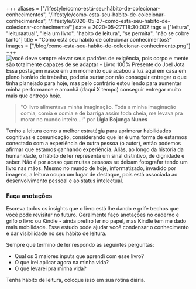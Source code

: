 +++
aliases = ["/lifestyle/como-está-seu-hábito-de-colecionar-conhecimentos", "/lifestyle/como-esta-seu-habito-de-colecionar-conhecimentos", "/lifestyle/2020-05-27-como-esta-seu-habito-de-colecionar-conhecimento/"]
date = 2020-05-27T18:30:00Z
tags = ["leitura", "leituraatual", "leia um livro", "habito de leitura", "se permita", "não se cobre tanto"]
title = "Como está seu hábito de colecionar conhecimentos?"
images = ["/blog/como-esta-seu-habito-de-colecionar-conhecimento.png"]
+++
![você deve sempre elevar seus padrões de exigência, pois corpo e mente são totalmente capazes de se adaptar - Livro 100% Presente do Joel Jota](/blog/como-esta-seu-habito-de-colecionar-conhecimento.png)
Essa postagem nasce em um momento que acabou a luz aqui em casa em pleno horário de trabalho, poderia surtar por não conseguir entregar o que tinha planejado para hoje, mas pelo contrário estou lendo para aumentar minha performance e amanhã (daqui X tempo) conseguir entregar muito mais que entrego hoje.

> "O livro alimentava minha imaginação. Toda a minha imaginação comia, comia e comia e de barriga assim toda cheia, me levava pra morar no mundo inteiro…!" por **Lígia Bojunga Nunes**

Tenho a leitura como a melhor estratégia para aprimorar habilidades cognitivas e comunicação, considerando que ler é uma forma de estarmos conectado com a experiência de outra pessoa (o autor), então podemos afirmar que estamos ganhando experiência. Aliás, ao longo da história da humanidade, o hábito  de ler representa um sinal distintivo, de dignidade e saber. Não é por acaso que muitas pessoas se deixam fotografar tendo um livro nas mãos. Mesmo no mundo de hoje, informatizado, invadido por imagens, a leitura ocupa um lugar de destaque, pois está associada ao desenvolvimento pessoal e ao status intelectual.

### Faça anotações

Escreva todos os insights que o livro está lhe dando e grife trechos que você pode revisitar no futuro. Geralmente faço anotações no caderno e grifo o livro ou Kindle - ainda prefiro ler no papel, mas Kindle tem me dado mais mobilidade. Esse estudo pode ajudar você condensar o conhecimento e dar visibilidade no seu hábito de leitura.

Sempre que termino de ler respondo as seguintes perguntas:

- Qual os 3 maiores inputs que aprendi com esse livro?
- O que irei aplicar agora na minha vida?
- O que levarei pra minha vida?

Tenha hábito de leitura, coloque isso em sua rotina diária.
